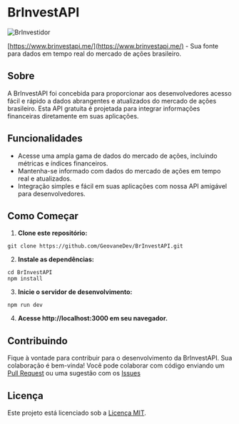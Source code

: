 # BrInvestAPI

![BrInvestidor](https://github.com/GeovaneDev/BrInvestAPI/assets/87013843/dbcde03e-298f-4e78-831f-2b9fa3e8c6c3)

[https://www.brinvestapi.me/](https://www.brinvestapi.me/) - Sua fonte para dados em tempo real do mercado de ações brasileiro.

## Sobre

A BrInvestAPI foi concebida para proporcionar aos desenvolvedores acesso fácil e rápido a dados abrangentes e atualizados do mercado de ações brasileiro. Esta API gratuita é projetada para integrar informações financeiras diretamente em suas aplicações.

## Funcionalidades

- Acesse uma ampla gama de dados do mercado de ações, incluindo métricas e índices financeiros.
- Mantenha-se informado com dados do mercado de ações em tempo real e atualizados.
- Integração simples e fácil em suas aplicações com nossa API amigável para desenvolvedores.

## Como Começar

1. **Clone este repositório:**
```
git clone https://github.com/GeovaneDev/BrInvestAPI.git
```
2. **Instale as dependências:**
```
cd BrInvestAPI
npm install
```
3. **Inicie o servidor de desenvolvimento:**
```
npm run dev
```
4. **Acesse http://localhost:3000 em seu navegador.**

## Contribuindo

Fique à vontade para contribuir para o desenvolvimento da BrInvestAPI. Sua colaboração é bem-vinda! Você pode colaborar com código enviando um [Pull Request](https://github.com/GeovaneDev/BrInvestAPI/pulls) ou uma sugestão com os [Issues](https://github.com/GeovaneDev/BrInvestAPI/issues)

## Licença

Este projeto está licenciado sob a [Licença MIT](https://github.com/GeovaneDev/BrInvestAPI/blob/main/LICENSE).